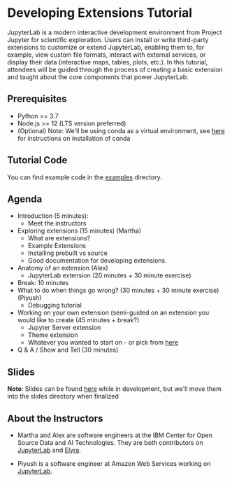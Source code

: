 # Developing Extensions Tutorial
JupyterLab is a modern interactive development environment from Project Jupyter for scientific exploration. Users can install or write third-party extensions to customize or extend JupyterLab, enabling them to, for example, view custom file formats, interact with external services, or display their data (interactive maps, tables, plots, etc.). In this tutorial, attendees will be guided through the process of creating a basic extension and taught about the core components that power JupyterLab. 

## Prerequisites
* Python >= 3.7
* Node.js >= 12 (LTS version preferred)
* (Optional) Note: We'll be using conda as a virtual environment, see [here](https://docs.conda.io/projects/conda/en/latest/user-guide/install/index.html) for instructions on installation of conda

## Tutorial Code
You can find example code in the [examples](https://github.com/marthacryan/developing-extensions-tutorial/tree/main/examples) directory.

## Agenda
* Introduction (5 minutes):
  * Meet the instructors
* Exploring extensions (15 minutes) (Martha)
  * What are extensions?
  * Example Extensions
  * Installing prebuilt vs source
  * Good documentation for developing extensions.
* Anatomy of an extension (Alex)
  * JupyterLab extension (20 minutes + 30 minute exercise)
* Break: 10 minutes
* What to do when things go wrong? (30 minutes + 30 minute exercise) (Piyush)
  * Debugging tutorial
* Working on your own extension (semi-guided on an extension you would like to create (45 minutes + break?)
  * Jupyter Server extension
  * Theme extension
  * Whatever you wanted to start on - or pick from [here](https://github.com/jupyterlab/jupyterlab/labels/tag%3AExtension%20Idea)
* Q & A / Show and Tell (30 minutes)

## Slides 
**Note**: Slides can be found [here](https://docs.google.com/presentation/d/1Sg2gdaniTo6IPwxgW9C2RyuJHTCJGm30PkyaKIpB0g4/edit?usp=sharing) while in development, but we'll move them into the slides directory when finalized

## About the Instructors
* Martha and Alex are software engineers at the IBM Center for Open Source Data and AI Technologies. They are both contributors on [JupyterLab](https://github.com/jupyterlab/jupyterlab) and [Elyra](https://github.com/elyra-ai/elyra).

* Piyush is a software engineer at Amazon Web Services working on [JupyterLab](https://github.com/jupyterlab/jupyterlab).

